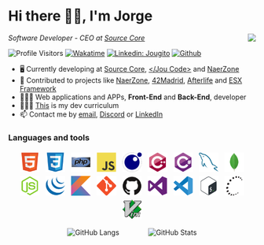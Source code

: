 <h1>Hi there 👋🏻, I'm Jorge</h1>

<img align="right" src=./.github/images/bored-tired.gif style="object-fit: cover; height: 230px; float: right">

<p>
 <em> Software Developer - CEO at <a href="https://dev-jougito.com/" target="_blank">Source Core</a> </em>
</p>

![Profile Visitors](https://visitor-badge.laobi.icu/badge?page_id=jougito.jougito)
[![Wakatime](https://wakatime.com/badge/user/bdaaca84-bcb6-4cfa-8716-8c6d7b727f50.svg)](https://wakatime.com/@Jougito)
[![Linkedin: Jougito](https://img.shields.io/badge/Jorge_G%C3%B3mez-blue?style=flat&logo=Linkedin&logoColor=white&link=https://www.linkedin.com/in/jougito/)](https://www.linkedin.com/in/jougito/)
[![Github](https://img.shields.io/github/followers/jougito?label=Follow&style=social)](https://github.com/jougito)

- 🖥️ Currently developing at [Source Core](https://source-core.com/), [</Jou Code>](https://jougito.tebex.io/) and [NaerZone](https://naerzone.com/)
- 📑 Contributed to projects like [NaerZone](https://naerzone.com/), [42Madrid](https://www.42madrid.com/en/), [Afterlife]() and [ESX Framework](https://esx-framework.github.io/)
- 🧑🏻‍💻 Web applications and APPs, **Front-End** and **Back-End**, developer
- 👨🏻‍🎓 [This]() is my dev curriculum
- 📫 Contact me by [email](mailto:jorge@dev-jougito.com), [Discord](https://discord.gg/74gVSf7) or [LinkedIn](https://www.linkedin.com/in/jougito/)

### Languages and tools

<p align="center">
 <img src="https://raw.githubusercontent.com/devicons/devicon/master/icons/html5/html5-original.svg" alt="html" width=40 height="40" style="vertical-align:top; margin:4px">
 <img src="https://raw.githubusercontent.com/devicons/devicon/master/icons/css3/css3-original.svg" alt="css" width=40 height="40" style="vertical-align:top; margin:4px">
 <img src="https://raw.githubusercontent.com/devicons/devicon/master/icons/php/php-original.svg" alt="php" width=40 height="40" style="vertical-align:top; margin:4px">
 <img src="https://raw.githubusercontent.com/devicons/devicon/master/icons/javascript/javascript-original.svg" alt="javascript" width=40 height="40" style="vertical-align:top; margin:4px">
 <img src="https://raw.githubusercontent.com/devicons/devicon/master/icons/lua/lua-original.svg" alt="lua" width=40 height="40" style="vertical-align:top; margin:4px">
 <img src="https://raw.githubusercontent.com/devicons/devicon/master/icons/cplusplus/cplusplus-original.svg" alt="cpp" width=40 height="40" style="vertical-align:top; margin:4px">
 <img src="https://raw.githubusercontent.com/devicons/devicon/master/icons/csharp/csharp-original.svg" alt="cs" width=40 height="40" style="vertical-align:top; margin:4px">
 <img src="https://raw.githubusercontent.com/devicons/devicon/master/icons/mysql/mysql-original.svg" alt="mysql" width=40 height="40" style="vertical-align:top; margin:4px">
 <img src="https://raw.githubusercontent.com/devicons/devicon/master/icons/mongodb/mongodb-original.svg" alt="mongodb" width=40 height="40" style="vertical-align:top; margin:4px">
 <img src="https://raw.githubusercontent.com/devicons/devicon/master/icons/nodejs/nodejs-original.svg" alt="nodejs" width=40 height="40" style="vertical-align:top; margin:4px">
 <img src="https://raw.githubusercontent.com/devicons/devicon/master/icons/jquery/jquery-original.svg" alt="bash" width=40 height="40" style="vertical-align:top; margin:4px">
 <img src="https://raw.githubusercontent.com/devicons/devicon/master/icons/kotlin/kotlin-original.svg" alt="bash" width=40 height="40" style="vertical-align:top; margin:4px">
 <img src="https://raw.githubusercontent.com/devicons/devicon/master/icons/git/git-original.svg" alt="git" width=40 height="40" style="vertical-align:top; margin:4px">
 <img src="https://raw.githubusercontent.com/devicons/devicon/master/icons/github/github-original.svg" alt="github" width=40 height="40" style="vertical-align:top; margin:4px">
 <img src="https://raw.githubusercontent.com/devicons/devicon/master/icons/visualstudio/visualstudio-plain.svg" alt="visual studio" width=40 height="40" style="vertical-align:top; margin:4px">
 <img src="https://raw.githubusercontent.com/devicons/devicon/master/icons/vscode/vscode-original.svg" alt="vs code" width=40 height="40" style="vertical-align:top; margin:4px">
 <img src="https://raw.githubusercontent.com/devicons/devicon/master/icons/bash/bash-original.svg" alt="bash" width=40 height="40" style="vertical-align:top; margin:4px">
 <img src="https://raw.githubusercontent.com/devicons/devicon/master/icons/ssh/ssh-original.svg" alt="bash" width=40 height="40" style="vertical-align:top; margin:4px">
 <img src="https://raw.githubusercontent.com/devicons/devicon/master/icons/vim/vim-original.svg" alt="bash" width=40 height="40" style="vertical-align:top; margin:4px">
</p>
<div align="center">
 
![GitHub Langs](https://github-readme-stats.vercel.app/api/top-langs/?username=jougito&layout=compact&langs_count=6&theme=github_dark&exclude_repo=sharpwow)
&nbsp;&nbsp;&nbsp;&nbsp;&nbsp;&nbsp;&nbsp;&nbsp;&nbsp;&nbsp;&nbsp;&nbsp;&nbsp;
![GitHub Stats](https://github-readme-stats.vercel.app/api/?username=jougito&theme=github_dark&count_private=true&show_icons=true&hide_rank=true&include_all_commits=true&hide_title=true)
</div>
